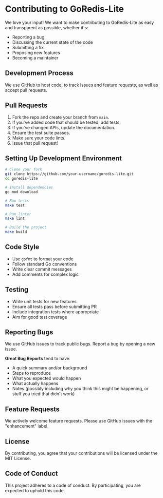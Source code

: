 # Contributing to GoRedis-Lite

We love your input! We want to make contributing to GoRedis-Lite as easy and transparent as possible, whether it's:

- Reporting a bug
- Discussing the current state of the code
- Submitting a fix
- Proposing new features
- Becoming a maintainer

## Development Process

We use GitHub to host code, to track issues and feature requests, as well as accept pull requests.

## Pull Requests

1. Fork the repo and create your branch from `main`.
2. If you've added code that should be tested, add tests.
3. If you've changed APIs, update the documentation.
4. Ensure the test suite passes.
5. Make sure your code lints.
6. Issue that pull request!

## Setting Up Development Environment

```bash
# Clone your fork
git clone https://github.com/your-username/goredis-lite.git
cd goredis-lite

# Install dependencies
go mod download

# Run tests
make test

# Run linter
make lint

# Build the project
make build
```

## Code Style

- Use `gofmt` to format your code
- Follow standard Go conventions
- Write clear commit messages
- Add comments for complex logic

## Testing

- Write unit tests for new features
- Ensure all tests pass before submitting PR
- Include integration tests where appropriate
- Aim for good test coverage

## Reporting Bugs

We use GitHub issues to track public bugs. Report a bug by opening a new issue.

**Great Bug Reports** tend to have:

- A quick summary and/or background
- Steps to reproduce
- What you expected would happen
- What actually happens
- Notes (possibly including why you think this might be happening, or stuff you tried that didn't work)

## Feature Requests

We actively welcome feature requests. Please use GitHub issues with the "enhancement" label.

## License

By contributing, you agree that your contributions will be licensed under the MIT License.

## Code of Conduct

This project adheres to a code of conduct. By participating, you are expected to uphold this code.

